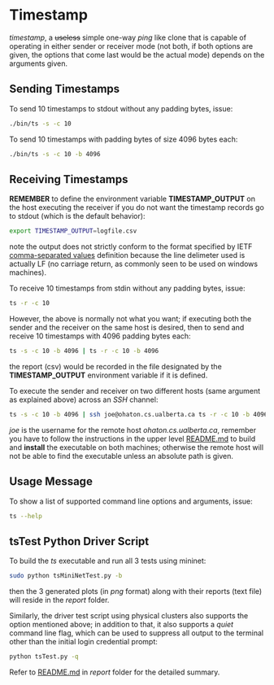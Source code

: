 # Timestamp
*timestamp*, a ~~useless~~ simple one-way *ping* like clone that is capable of
operating in either sender or receiver mode (not both, if both options are
given, the options that come last would be the actual mode) depends on the
arguments given.

## Sending Timestamps
To send 10 timestamps to stdout without any padding bytes, issue:
```bash
./bin/ts -s -c 10
```
To send 10 timestamps with padding bytes of size 4096 bytes each:
```bash
./bin/ts -s -c 10 -b 4096
```

## Receiving Timestamps
**REMEMBER** to define the environment variable **TIMESTAMP_OUTPUT** on the
host executing the receiver if you do not want the timestamp records go
to stdout (which is the default behavior):
```bash
export TIMESTAMP_OUTPUT=logfile.csv
```
note the output does not strictly conform to the format specified by IETF
[comma-separated values](https://tools.ietf.org/html/rfc4180.html) definition
because the line delimeter used is actually LF (no carriage return, as
commonly seen to be used on windows machines).

To receive 10 timestamps from stdin without any padding bytes, issue:
```bash
ts -r -c 10
```
However, the above is normally not what you want; if executing both the sender
and the receiver on the same host is desired, then to send and receive 10
timestamps with 4096 padding bytes each:
```bash
ts -s -c 10 -b 4096 | ts -r -c 10 -b 4096
```
the report (csv) would be recorded in the file designated by the
**TIMESTAMP_OUTPUT** environment variable if it is defined.

To execute the sender and receiver on two different hosts (same argument as
explained above) across an *SSH* channel:
```bash
ts -s -c 10 -b 4096 | ssh joe@ohaton.cs.ualberta.ca ts -r -c 10 -b 4096
```
*joe* is the username for the remote host *ohaton.cs.ualberta.ca*, remember you
have to follow the instructions in the upper level [README.md](../README.md)
to build and **install** the executable on both machines; otherwise the remote
host will not be able to find the executable unless an absolute path is given.

## Usage Message
To show a list of supported command line options and arguments, issue:
```bash
ts --help
```

## tsTest Python Driver Script
To build the *ts* executable and run all 3 tests using mininet:
```bash
sudo python tsMiniNetTest.py -b
```
then the 3 generated plots (in *png* format) along with their reports
(text file) will reside in the *report* folder.

Similarly, the driver test script using physical clusters also supports the
option mentioned above; in addition to that, it also supports a *quiet* command
line flag, which can be used to suppress all output to the terminal other than
the initial login credential prompt:
```bash
python tsTest.py -q
```
Refer to [README.md](./report/README.md) in *report* folder for the detailed
summary.
